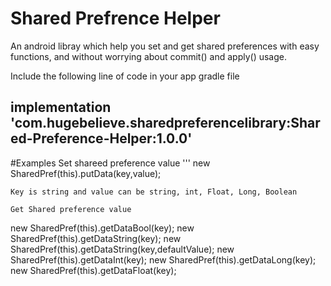 # Shared Prefrence Helper
An android libray which help you set and get shared preferences with easy functions, and without worrying about commit() and apply() usage.

Include the following line of code in your app gradle file
## implementation 'com.hugebelieve.sharedpreferencelibrary:Shared-Preference-Helper:1.0.0'

#Examples
Set shareed preference value
'''
new SharedPref(this).putData(key,value);
```
Key is string and value can be string, int, Float, Long, Boolean

Get Shared preference value
```
new SharedPref(this).getDataBool(key);
new SharedPref(this).getDataString(key);
new SharedPref(this).getDataString(key,defaultValue);
new SharedPref(this).getDataInt(key);
new SharedPref(this).getDataLong(key);
new SharedPref(this).getDataFloat(key);
```
